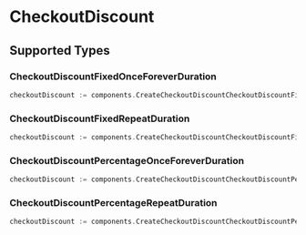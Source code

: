 # CheckoutDiscount


## Supported Types

### CheckoutDiscountFixedOnceForeverDuration

```go
checkoutDiscount := components.CreateCheckoutDiscountCheckoutDiscountFixedOnceForeverDuration(components.CheckoutDiscountFixedOnceForeverDuration{/* values here */})
```

### CheckoutDiscountFixedRepeatDuration

```go
checkoutDiscount := components.CreateCheckoutDiscountCheckoutDiscountFixedRepeatDuration(components.CheckoutDiscountFixedRepeatDuration{/* values here */})
```

### CheckoutDiscountPercentageOnceForeverDuration

```go
checkoutDiscount := components.CreateCheckoutDiscountCheckoutDiscountPercentageOnceForeverDuration(components.CheckoutDiscountPercentageOnceForeverDuration{/* values here */})
```

### CheckoutDiscountPercentageRepeatDuration

```go
checkoutDiscount := components.CreateCheckoutDiscountCheckoutDiscountPercentageRepeatDuration(components.CheckoutDiscountPercentageRepeatDuration{/* values here */})
```

